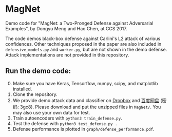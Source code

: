 # MagNet

Demo code for "MagNet: a Two-Pronged Defense against Adversarial Examples", by Dongyu Meng and Hao Chen, at CCS 2017.

The code demos black-box defense against Carlini's L2 attack of various confidences.
Other techniques proposed in the paper are also included in `defensive_models.py` and `worker.py`, but are not shown in the demo defense.
Attack implementations are not provided in this repository.

## Run the demo code:

0. Make sure you have Keras, Tensorflow, numpy, scipy, and matplotlib installed.
1. Clone the repository.
2. We provide demo attack data and classifier on [Dropbox](https://www.dropbox.com/s/3475w2hicz5fswi/MagNet_support_data.zip?dl=0) and [百度网盘](https://pan.baidu.com/s/1o8yrMtW) (密码: 3gc8). Please download and put the unzipped files in `MagNet/`. You may also use your own data for test.
3. Train autoencoders with `python3 train_defense.py`.
4. Test the defense with `python3 test_defense.py .`
5. Defense performance is plotted in `graph/defense_performance.pdf`.
